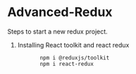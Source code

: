 # Advanced-Redux

Steps to start a new redux project.


1. Installing React toolkit and react redux 

              npm i @reduxjs/toolkit
              npm i react-redux
